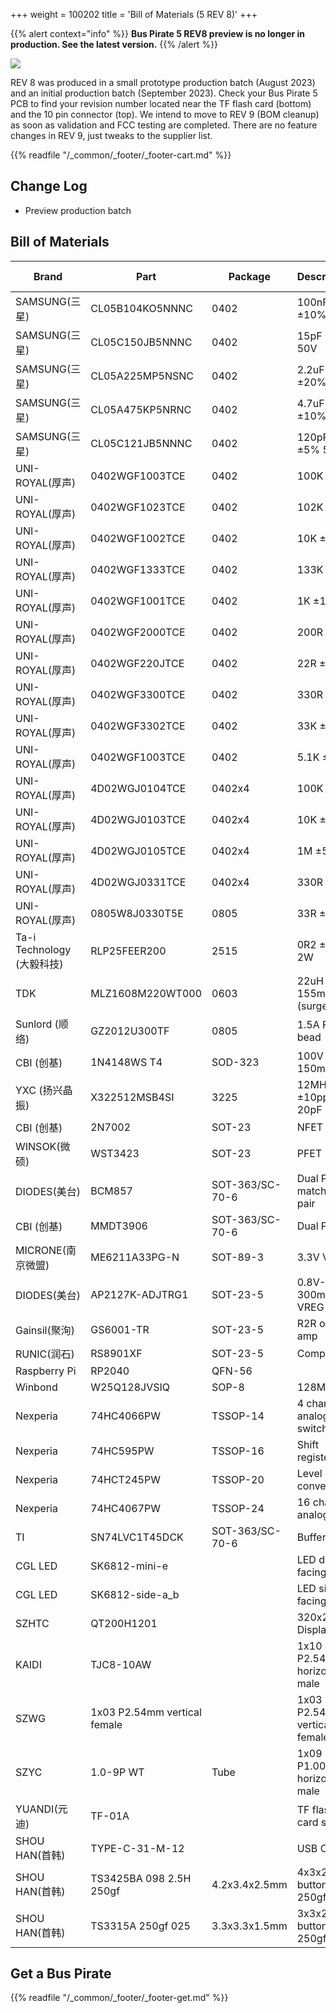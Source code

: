 +++
weight = 100202
title = 'Bill of Materials (5 REV 8)'
+++

{{% alert context="info" %}}
**Bus Pirate 5 REV8 preview is no longer in production. See the latest version.**
{{% /alert %}}

![](/images/docs/hw/bp5rev8/bom-rev8.jpg)

REV 8 was produced in a small prototype production batch (August 2023) and an initial production batch (September 2023). Check your Bus Pirate 5 PCB to find your revision number located near the TF flash card (bottom) and the 10 pin connector (top). We intend to move to REV 9 (BOM cleanup) as soon as validation and FCC testing are completed. There are no feature changes in REV 9, just tweaks to the supplier list.



{{% readfile "/_common/_footer/_footer-cart.md" %}}

## Change Log
- Preview production batch

## Bill of Materials

| Brand | Part | Package | Description| Reel Quantity | Supplier |
|-|-|-|-|-|-|
| SAMSUNG(三星) | CL05B104KO5NNNC| 0402| 100nF ±10% 16V | 10000 |SZRCD|
| SAMSUNG(三星) | CL05C150JB5NNNC| 0402| 15pF ±5% 50V | 10000 |SZRCD|
| SAMSUNG(三星) | CL05A225MP5NSNC| 0402| 2.2uF ±20% 10V | 10000 |SZRCD|
| SAMSUNG(三星) | CL05A475KP5NRNC| 0402| 4.7uF ±10% 10V | 10000 |SZRCD|
| SAMSUNG(三星) | CL05C121JB5NNNC| 0402| 120pF ±5% 50V | 10000 |SZRCD|
| UNI-ROYAL(厚声) | 0402WGF1003TCE | 0402| 100K ±1% | 10000 |SZRCD|
| UNI-ROYAL(厚声) | 0402WGF1023TCE | 0402| 102K ±1% | 10000 |SZRCD|
| UNI-ROYAL(厚声) | 0402WGF1002TCE | 0402| 10K ±1%| 10000 |SZRCD|
| UNI-ROYAL(厚声) | 0402WGF1333TCE | 0402| 133K ±1% | 10000 |SZRCD|
| UNI-ROYAL(厚声) | 0402WGF1001TCE | 0402| 1K ±1% | 10000 |SZRCD|
| UNI-ROYAL(厚声) | 0402WGF2000TCE | 0402| 200R ±1% | 10000 |SZRCD|
| UNI-ROYAL(厚声) | 0402WGF220JTCE | 0402| 22R ±1%| 10000 |SZRCD|
| UNI-ROYAL(厚声) | 0402WGF3300TCE | 0402| 330R ±1% | 10000 |SZRCD|
| UNI-ROYAL(厚声) | 0402WGF3302TCE | 0402| 33K ±1%| 10000 |SZRCD|
| UNI-ROYAL(厚声) | 0402WGF1003TCE | 0402| 5.1K ±1% | 10000 |SZRCD|
| UNI-ROYAL(厚声) | 4D02WGJ0104TCE | 0402x4| 100K ±5% | 10000 |SZRCD|
| UNI-ROYAL(厚声) | 4D02WGJ0103TCE | 0402x4| 10K ±5%| 10000 |SZRCD|
| UNI-ROYAL(厚声) | 4D02WGJ0105TCE| 0402x4| 1M ±5% | 10000 |SZRCD|
| UNI-ROYAL(厚声) | 4D02WGJ0331TCE | 0402x4| 330R ±5% | 10000 |SZRCD|
| UNI-ROYAL(厚声) | 0805W8J0330T5E | 0805| 33R ±5%| 5000|SZRCD|
| Ta-i Technology (大毅科技)| RLP25FEER200 | 2515| 0R2 ±1% 2W | 4000|SZRCD|
| TDK | MLZ1608M220WT000 | 0603| 22uH 155mA (surge) | 4000|SZLCSC|
| Sunlord (顺络) | GZ2012U300TF | 0805| 1.5A Ferrite bead | 4000|Dodgy supplier|
| CBI (创基)| 1N4148WS T4| SOD-323 | 100V 150mA | 3000|CBI (创基)|
| YXC (扬兴晶振) | X322512MSB4SI| 3225| 12MHz ±10ppm 20pF| 3000|Navia|
| CBI (创基)| 2N7002| SOT-23|NFET| 3000|CBI (创基)|
| WINSOK(微硕)| WST3423 | SOT-23|PFET| 3000|SZLCSC|
| DIODES(美台)| BCM857| SOT-363/SC-70-6 |Dual PNP matched pair| 3000|SZLCSC|
| CBI (创基)| MMDT3906| SOT-363/SC-70-6 |Dual PNP| 3000|CBI (创基)|
| MICRONE(南京微盟) | ME6211A33PG-N | SOT-89-3|3.3V VREG| 1000|Navia|
| DIODES(美台)| AP2127K-ADJTRG1| SOT-23-5|0.8V-5.5V 300mA VREG| 3000|Navia|
| Gainsil(聚洵) | GS6001-TR | SOT-23-5|R2R op-amp| 3000|Navia|
| RUNIC(润石) | RS8901XF| SOT-23-5|Comparator| 3000|Navia|
| Raspberry Pi| RP2040| QFN-56||500|SZLCSC|
| Winbond | W25Q128JVSIQ| SOP-8 |128Mbit|2000|SZLCSC|
| Nexperia| 74HC4066PW| TSSOP-14|4 channel analog switch| 2500|SZHXKC|
| Nexperia| 74HC595PW | TSSOP-16|Shift register| 2500|SZHXKC|
| Nexperia| 74HCT245PW| TSSOP-20|Level converter|2500|SZHXKC|
| Nexperia| 74HC4067PW| TSSOP-24|16 channel analog mux| 2500|SZHXKC|
| TI| SN74LVC1T45DCK| SOT-363/SC-70-6 |Buffer| 3000|SZHXKC|
| CGL LED| SK6812-mini-e | |LED down facing|2000|CGL LED|
| CGL LED| SK6812-side-a_b | |LED side facing|2000|CGL LED|
| SZHTC| QT200H1201| |320x240 Display| |SZHTC|
|KAIDI|TJC8-10AW| | 1x10 P2.54mm horizontal male|1000|KAIDI|
| SZWG |1x03 P2.54mm vertical female| | 1x03 P2.54mm vertical female| |SZWG|
|SZYC| 1.0-9P WT|Tube|1x09 P1.00mm horizontal male| |SZYC|
|YUANDI(元迪)|TF-01A| |TF flash card socket|1000|YUANDI(元迪)|
|SHOU HAN(首韩)| TYPE-C-31-M-12| |USB C 16P|1000|SHOU HAN(首韩)|
|SHOU HAN(首韩)| TS3425BA 098 2.5H 250gf|4.2x3.4x2.5mm|4x3x2.5H button 250gf|3000|SHOU HAN(首韩)|
|SHOU HAN(首韩)| TS3315A 250gf 025 |3.3x3.3x1.5mm|3x3x2.5H button 250gf|4000|SHOU HAN(首韩)|

## Get a Bus Pirate
 

{{% readfile "/_common/_footer/_footer-get.md" %}}
